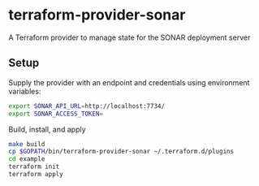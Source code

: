 # terraform-provider-sonar

A Terraform provider to manage state for the SONAR deployment server
 
## Setup

Supply the provider with an endpoint and credentials using environment variables:

```sh
export SONAR_API_URL=http://localhost:7734/
export SONAR_ACCESS_TOKEN=
```

Build, install, and apply

```sh
make build
cp $GOPATH/bin/terraform-provider-sonar ~/.terraform.d/plugins
cd example
terraform init
terraform apply
```
